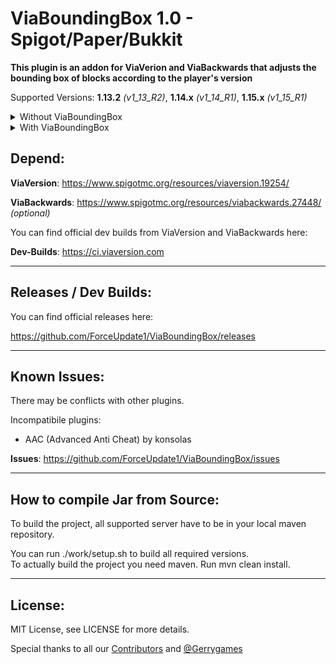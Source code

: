 # ViaBoundingBox 1.0 - Spigot/Paper/Bukkit

**This plugin is an addon for ViaVerion and ViaBackwards that adjusts the bounding box of blocks according to the player's version**

Supported Versions:
**1.13.2** _(v1_13_R2)_, **1.14.x** _(v1_14_R1)_, **1.15.x** _(v1_15_R1)_

<details>
  <summary>Without ViaBoundingBox</summary>
  
  <img src="/demo/without.gif?raw=true" width="600px">
  
</details>

<details>
  <summary>With ViaBoundingBox</summary>
  
  <img src="/demo/with.gif?raw=true" width="600px">
  
</details>

Depend:
--------
**ViaVersion**: https://www.spigotmc.org/resources/viaversion.19254/

**ViaBackwards**: https://www.spigotmc.org/resources/viabackwards.27448/ _(optional)_

You can find official dev builds from ViaVersion and ViaBackwards here:

**Dev-Builds**: https://ci.viaversion.com

--------

Releases / Dev Builds:
--------
You can find official releases here:

https://github.com/ForceUpdate1/ViaBoundingBox/releases

----------

Known Issues:
--------
There may be conflicts with other plugins.

Incompatibile plugins:
- AAC (Advanced Anti Cheat) by konsolas

**Issues**: https://github.com/ForceUpdate1/ViaBoundingBox/issues

----------

How to compile Jar from Source:
--------
To build the project, all supported server have to be in your local maven repository. 

You can run ./work/setup.sh to build all required versions.  
To actually build the project you need maven. Run mvn clean install.

----------

License:
--------

MIT License, see LICENSE for more details.


Special thanks to all our [Contributors](https://github.com/ForceUpdate1/ViaBoundingBox/graphs/contributors) and [@Gerrygames](https://github.com/Gerrygames)